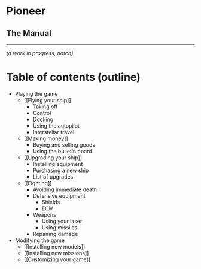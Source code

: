 # Pioneer #

## The Manual ##
----------

*(a work in progress, natch)*

# Table of contents (outline)

- Playing the game
    - [[Flying your ship]]
        - Taking off
        - Control
        - Docking
        - Using the autopilot
        - Interstellar travel
    - [[Making money]]
        - Buying and selling goods
        - Using the bulletin board
    - [[Upgrading your ship]]
        - Installing equipment
        - Purchasing a new ship
        - List of upgrades
    - [[Fighting]]
        - Avoiding immediate death
        - Defensive equipment
            - Shields
            - ECM
        - Weapons
            - Using your laser
            - Using missiles
        - Repairing damage
- Modifying the game
    - [[Installing new models]]
    - [[Installing new missions]]
    - [[Customizing your game]]
